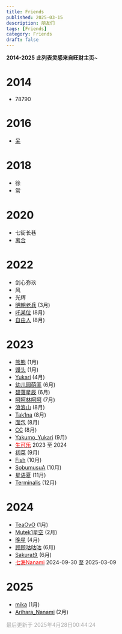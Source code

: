 ```yaml
---
title: Friends
published: 2025-03-15
description: 朋友们
tags: [Friends]
category: Friends
draft: false
---
```


**2014-2025**
**此列表灵感来自旺财主页~**

# 2014
- 78790

# 2016
- [呆](https://steamcommunity.com/profiles/76561199172556849/)

# 2018
- 徐
- 常

# 2020
- 七街长巷
- [离合](https://steamcommunity.com/profiles/76561199243850182)

# 2022
- 剑心弥玖
- 风
- 光辉
- [明朝老兵](https://steamcommunity.com/profiles/76561198994991313) (3月)
- [吒某位](https://steamcommunity.com/profiles/76561199143637350) (8月)
- [自由人](https://steamcommunity.com/profiles/76561198837752807) (8月)

# 2023
- [熊熊](https://steamcommunity.com/profiles/76561198849046684) (1月)
- [馒头](https://steamcommunity.com/profiles/76561198443411885) (1月)
- [Yukari](https://steamcommunity.com/profiles/76561199192625212) (4月)
- [幼儿园萌匪](https://steamcommunity.com/profiles/76561198918160075) (6月)
- [碧落星辰](https://steamcommunity.com/profiles/76561199206975005) (6月)
- [呵呵林呵呵](https://steamcommunity.com/profiles/76561199109872048) (7月)
- [浪浪山](https://steamcommunity.com/profiles/76561199045732573) (8月)
- [Tak1na](https://steamcommunity.com/profiles/76561199364880383) (8月)
- [面包](https://steamcommunity.com/profiles/76561199075131465) (8月)
- [CC](https://steamcommunity.com/profiles/76561199157869062) (8月)
- [Yakumo_Yukari](https://steamcommunity.com/profiles/76561198393247655) (9月)
- [<span style="color:#f00">生可乐</span>](https://steamcommunity.com/profiles/76561199401070006) 2023 至 2024
- [初菜](https://steamcommunity.com/profiles/76561199372794867) (9月)
- [Fish](https://steamcommunity.com/profiles/76561199426944104) (10月)
- [SobumusuA](https://steamcommunity.com/profiles/76561198985523543) (10月)
- [星语夏](https://steamcommunity.com/profiles/76561198373850548) (11月)
- [Terminalis](https://steamcommunity.com/profiles/76561199140321763) (12月)

# 2024
- [TeaOvO](https://steamcommunity.com/profiles/76561199231335817) (1月)
- [Mutek1星空](https://steamcommunity.com/profiles/76561199015172939) (2月)  
- [晚星](https://steamcommunity.com/profiles/76561199072015238) (4月)
- [顾顾咕咕咕](https://steamcommunity.com/profiles/76561198453703094) (6月) 
- [Sakura玖](https://steamcommunity.com/profiles/76561199356095888) (6月)
- [<span style="color:#f00">七海Nanami</span>](https://steamcommunity.com/profiles/76561199212014567) 2024-09-30 至 2025-03-09

# 2025
- [mika](https://steamcommunity.com/profiles/76561199192782210) (1月)
- [Arihara_Nanami](https://steamcommunity.com/profiles/76561199237931536) (2月)

<span style="color:#a9a9a9">最后更新于 2025年4月28日00:44:24</span>

<style>
.tooltip{
  position:relative;
  display:inline-block;
  border-bottom:1px dotted #000
}
.tooltip .tooltiptext{
  visibility:hidden;
  width:120px;
  background-color:#000;
  color:#fff;
  text-align:center;
  border-radius:5px;
  padding:5px 0;
  position:absolute;
  z-index:1;
  bottom:125%;
  left:50%;
  margin-left:-60px;
  opacity:0;
  transition:opacity .3s
}
.tooltip:hover .tooltiptext{
  visibility:visible;
  opacity:1
}
.tooltip a{
  color:inherit;
  text-decoration:none
}
.tooltip a:hover{
  text-decoration:underline
}
</style>
